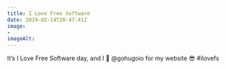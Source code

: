 ```yaml
---
title: I Love Free Software
date: 2019-02-14T20:47:41Z
image: 
- 
imageAlt: 
---
```


It’s I Love Free Software day, and I 💖 @gohugoio for my website 😎 #ilovefs 
